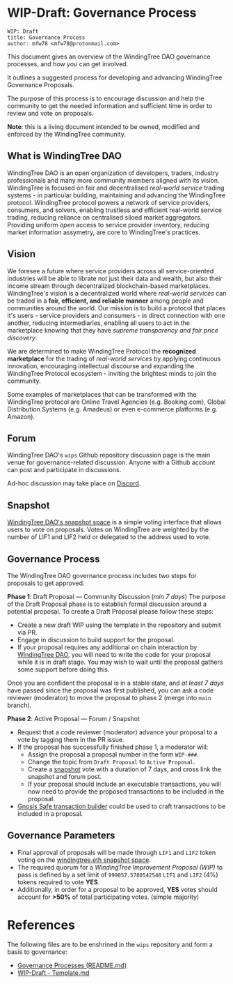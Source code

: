 # WIP-Draft: Governance Process

  ```
  WIP: Draft
  title: Governance Process
  author: mfw78 <mfw78@protonmail.com>
  ```

This document gives an overview of the WindingTree DAO governance processes, and how *you* can get
involved.

It outlines a suggested process for developing and advancing WindingTree Governance Proposals.

The purpose of this process is to encourage discussion and help the community to get the needed
information and sufficient time in order to review and vote on proposals.

**Note**: this is a living document intended to be owned, modified and enforced by the WindingTree
community.

## What is WindingTree DAO

WindingTree DAO is an open organization of developers, traders, industry professionals and many
more community members aligned with its vision. WindingTree is focused on fair and decentralised
*real-world service* trading systems - in particular building, maintaining and advancing the 
WindingTree protocol. WindingTree protocol powers a network of service providers, consumers, and
solvers, enabling trustless and efficient real-world service trading, reducing reliance on
centralised siloed market aggregators. Providing uniform *open* access to service provider
inventory, reducing market information assymetry, are core to WindingTree's practices.

## Vision

We foresee a future where service providers across all service-oriented industries will be able to
librate not just their data and wealth, but also their income stream through decentralized
blockchain-based marketplaces. WindingTree's vision is a decentralized world where
*real-world services* can be traded in a **fair, efficient, and reliable manner** among people and
communities around the world. Our mission is to build a protocol that places it's users - service
providers and consumers - in direct connection with one another, reducing intermediaries, enabling
all users to act in the marketplace knowing that they have *supreme transparency and fair price
discovery*.

We are determined to make WindingTree Protocol the **recognized marketplace** for the trading of 
*real-world services* by applying continuous innovation, encouraging intellectual discourse and
expanding the WindingTree Protocol ecosystem - inviting the brightest minds to join the community.

Some examples of marketplaces that can be transformed with the WindingTree protocol are Online Travel Agencies
(e.g. Booking.com), Global Distribution Systems (e.g. Amadeus) or even e-commerce platforms (e.g. Amazon).


## Forum

WindingTree DAO's `wips` Github repository discussion page is the main venue for governance-related
discussion. Anyone with a Github account can post and participate in discussions.

Ad-hoc discussion may take place on [Discord](https://discord.gg/fGqeXzqKVU).

## Snapshot

[WindingTree DAO's snapshot space](https://snapshot.org/#/windingtree.eth) is a simple voting
interface that allows users to vote on proposals. Votes on WindingTree are weighted by the number
of LIF1 and LIF2 held or delegated to the address used to vote.

## Governance Process

The WindingTree DAO governance process includes two steps for proposals to get approved.

**Phase 1**: Draft Proposal — Community Discussion (*min 7 days*)
The purpose of the Draft Proposal phase is to establish formal discussion around a potential
proposal. To create a Draft Proposal please follow these steps:

* Create a new draft WIP using the template in the repository and submit via PR.
* Engage in discussion to build support for the proposal.
* If your proposal requires any additional on chain interaction by 
  [WindingTree DAO](https://etherscan.io/address/0x876969b13dcf884C13D4b4f003B69229E6b7966A), you
  will need to write the code for your proposal while it is in draft stage. You may wish to wait
  until the proposal gathers some support before doing this.

Once you are confident the proposal is in a stable state, and *at least 7 days* have passed since
the proposal was first published, you can ask a code reviewer (moderator) to move the proposal to
phase 2 (merge into `main` branch).

**Phase 2**: Active Proposal — Forum / Snapshot

* Request that a code reviewer (moderator) advance your proposal to a vote by tagging them in the
  PR issue.
* If the proposal has successfully finished phase 1, a moderator will:
  * Assign the proposal a proposal number in the form `WIP-###`.
  * Change the topic from `Draft Proposal` to `Active Proposal`.
  * Create a [snapshot](https://snapshot.org/#/windingtree.eth) vote with a duration of 7 days, and
    cross link the snapshot and forum post.
  * If your proposal should include an executable transactions, you will now need to provide the
    proposed transactions to be included in the proposal.
* [Gnosis Safe transaction builder](https://help.gnosis-safe.io/en/articles/4680071-transaction-builder) 
  could be used to craft transactions to be included in a proposal.

## Governance Parameters

* Final approval of proposals will be made through `LIF1` and `LIF2` token voting on the 
  [windingtree.eth snapshot space](https://snapshot.org/#/windingtree.eth).
* The required quorum for a *WindingTree Improvement Proposal (WIP)* to pass is defined by a set
  limit of `999057.5780542548` `LIF1` and `LIF2` (4%) tokens required to vote **YES**.
* Additionally, in order for a proposal to be approved, **YES** votes should account for **>50%**
  of total participating votes. (simple majority)

# References

The following files are to be enshrined in the `wips` repository and form a basis to governance:

* [Governance Processes (README.md)](../README.md)
* [WIP-Draft - Template.md](WIP-Draft%20-%20Template.md)
